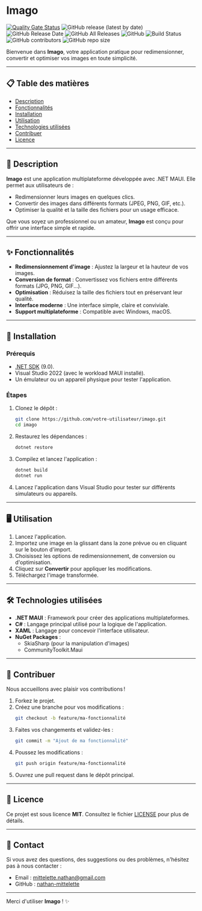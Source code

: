# Imago

[![Quality Gate Status](https://sonarcloud.io/api/project_badges/measure?project=nathan-mittelette_imago&metric=alert_status)](https://sonarcloud.io/summary/new_code?id=nathan-mittelette_imago)
![GitHub release (latest by date)](https://img.shields.io/github/v/release/nathan-mittelette/imago)
![GitHub Release Date](https://img.shields.io/github/release-date/nathan-mittelette/imago)
![GitHub All Releases](https://img.shields.io/github/downloads/nathan-mittelette/imago/total)
![GitHub](https://img.shields.io/github/license/nathan-mittelette/imago)
![Build Status](https://img.shields.io/github/actions/workflow/status/nathan-mittelette/imago/build.yml)
![GitHub contributors](https://img.shields.io/github/contributors/nathan-mittelette/imago)
![GitHub repo size](https://img.shields.io/github/repo-size/nathan-mittelette/imago)


Bienvenue dans **Imago**, votre application pratique pour redimensionner, convertir et optimiser vos images en toute simplicité.

---

## 📋 Table des matières
- [Description](#description)
- [Fonctionnalités](#fonctionnalités)
- [Installation](#installation)
- [Utilisation](#utilisation)
- [Technologies utilisées](#technologies-utilisées)
- [Contribuer](#contribuer)
- [Licence](#licence)

---

## 📝 Description

**Imago** est une application multiplateforme développée avec .NET MAUI. Elle permet aux utilisateurs de :
- Redimensionner leurs images en quelques clics.
- Convertir des images dans différents formats (JPEG, PNG, GIF, etc.).
- Optimiser la qualité et la taille des fichiers pour un usage efficace.

Que vous soyez un professionnel ou un amateur, **Imago** est conçu pour offrir une interface simple et rapide.

---

## ✨ Fonctionnalités

- **Redimensionnement d'image** : Ajustez la largeur et la hauteur de vos images.
- **Conversion de format** : Convertissez vos fichiers entre différents formats (JPG, PNG, GIF...).
- **Optimisation** : Réduisez la taille des fichiers tout en préservant leur qualité.
- **Interface moderne** : Une interface simple, claire et conviviale.
- **Support multiplateforme** : Compatible avec Windows, macOS.

---

## 🚀 Installation

### Prérequis
- [.NET SDK](https://dotnet.microsoft.com/download) (9.0).
- Visual Studio 2022 (avec le workload MAUI installé).
- Un émulateur ou un appareil physique pour tester l'application.

### Étapes
1. Clonez le dépôt :
   ```bash
   git clone https://github.com/votre-utilisateur/imago.git
   cd imago
   ```
2. Restaurez les dépendances :
   ```bash
   dotnet restore
   ```
3. Compilez et lancez l'application :
   ```bash
   dotnet build
   dotnet run
   ```
4. Lancez l'application dans Visual Studio pour tester sur différents simulateurs ou appareils.

---

## 🖥️ Utilisation

1. Lancez l'application.
2. Importez une image en la glissant dans la zone prévue ou en cliquant sur le bouton d'import.
3. Choisissez les options de redimensionnement, de conversion ou d'optimisation.
4. Cliquez sur **Convertir** pour appliquer les modifications.
5. Téléchargez l'image transformée.

---

## 🛠️ Technologies utilisées

- **.NET MAUI** : Framework pour créer des applications multiplateformes.
- **C#** : Langage principal utilisé pour la logique de l'application.
- **XAML** : Langage pour concevoir l'interface utilisateur.
- **NuGet Packages** :
  - SkiaSharp (pour la manipulation d'images)
  - CommunityToolkit.Maui

---

## 🤝 Contribuer

Nous accueillons avec plaisir vos contributions !

1. Forkez le projet.
2. Créez une branche pour vos modifications :
   ```bash
   git checkout -b feature/ma-fonctionnalité
   ```
3. Faites vos changements et validez-les :
   ```bash
   git commit -m "Ajout de ma fonctionnalité"
   ```
4. Poussez les modifications :
   ```bash
   git push origin feature/ma-fonctionnalité
   ```
5. Ouvrez une pull request dans le dépôt principal.

---

## 📄 Licence

Ce projet est sous licence **MIT**. Consultez le fichier [LICENSE](LICENSE) pour plus de détails.

---

## 📧 Contact

Si vous avez des questions, des suggestions ou des problèmes, n'hésitez pas à nous contacter :
- Email : mittelette.nathan@gmail.com
- GitHub : [nathan-mittelette](https://github.com/nathan-mittelette)

---

Merci d'utiliser **Imago** ! ✨
